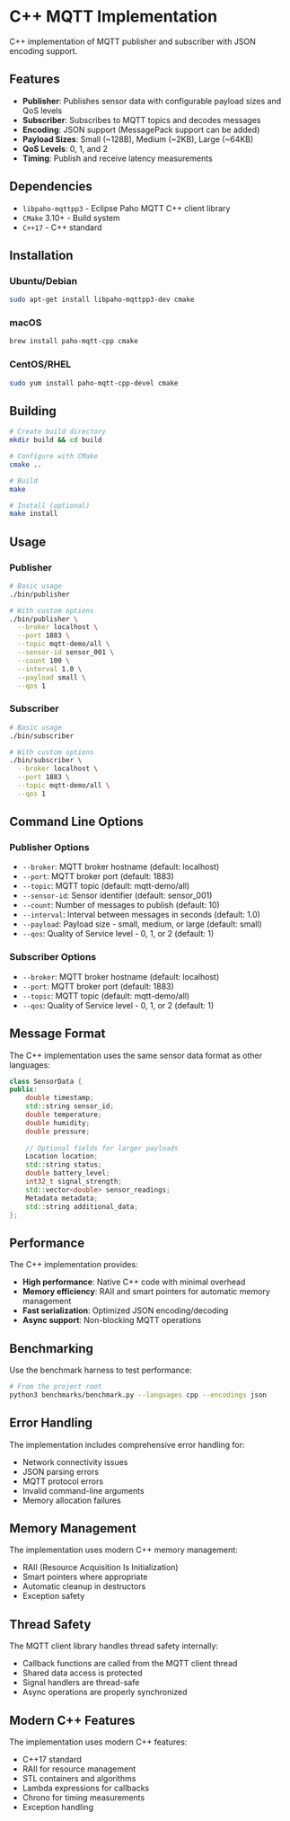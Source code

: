 # C++ MQTT Implementation

C++ implementation of MQTT publisher and subscriber with JSON encoding support.

## Features

- **Publisher**: Publishes sensor data with configurable payload sizes and QoS levels
- **Subscriber**: Subscribes to MQTT topics and decodes messages
- **Encoding**: JSON support (MessagePack support can be added)
- **Payload Sizes**: Small (~128B), Medium (~2KB), Large (~64KB)
- **QoS Levels**: 0, 1, and 2
- **Timing**: Publish and receive latency measurements

## Dependencies

- `libpaho-mqttpp3` - Eclipse Paho MQTT C++ client library
- `CMake` 3.10+ - Build system
- `C++17` - C++ standard

## Installation

### Ubuntu/Debian
```bash
sudo apt-get install libpaho-mqttpp3-dev cmake
```

### macOS
```bash
brew install paho-mqtt-cpp cmake
```

### CentOS/RHEL
```bash
sudo yum install paho-mqtt-cpp-devel cmake
```

## Building

```bash
# Create build directory
mkdir build && cd build

# Configure with CMake
cmake ..

# Build
make

# Install (optional)
make install
```

## Usage

### Publisher

```bash
# Basic usage
./bin/publisher

# With custom options
./bin/publisher \
  --broker localhost \
  --port 1883 \
  --topic mqtt-demo/all \
  --sensor-id sensor_001 \
  --count 100 \
  --interval 1.0 \
  --payload small \
  --qos 1
```

### Subscriber

```bash
# Basic usage
./bin/subscriber

# With custom options
./bin/subscriber \
  --broker localhost \
  --port 1883 \
  --topic mqtt-demo/all \
  --qos 1
```

## Command Line Options

### Publisher Options

- `--broker`: MQTT broker hostname (default: localhost)
- `--port`: MQTT broker port (default: 1883)
- `--topic`: MQTT topic (default: mqtt-demo/all)
- `--sensor-id`: Sensor identifier (default: sensor_001)
- `--count`: Number of messages to publish (default: 10)
- `--interval`: Interval between messages in seconds (default: 1.0)
- `--payload`: Payload size - small, medium, or large (default: small)
- `--qos`: Quality of Service level - 0, 1, or 2 (default: 1)

### Subscriber Options

- `--broker`: MQTT broker hostname (default: localhost)
- `--port`: MQTT broker port (default: 1883)
- `--topic`: MQTT topic (default: mqtt-demo/all)
- `--qos`: Quality of Service level - 0, 1, or 2 (default: 1)

## Message Format

The C++ implementation uses the same sensor data format as other languages:

```cpp
class SensorData {
public:
    double timestamp;
    std::string sensor_id;
    double temperature;
    double humidity;
    double pressure;
    
    // Optional fields for larger payloads
    Location location;
    std::string status;
    double battery_level;
    int32_t signal_strength;
    std::vector<double> sensor_readings;
    Metadata metadata;
    std::string additional_data;
};
```

## Performance

The C++ implementation provides:

- **High performance**: Native C++ code with minimal overhead
- **Memory efficiency**: RAII and smart pointers for automatic memory management
- **Fast serialization**: Optimized JSON encoding/decoding
- **Async support**: Non-blocking MQTT operations

## Benchmarking

Use the benchmark harness to test performance:

```bash
# From the project root
python3 benchmarks/benchmark.py --languages cpp --encodings json
```

## Error Handling

The implementation includes comprehensive error handling for:

- Network connectivity issues
- JSON parsing errors
- MQTT protocol errors
- Invalid command-line arguments
- Memory allocation failures

## Memory Management

The implementation uses modern C++ memory management:

- RAII (Resource Acquisition Is Initialization)
- Smart pointers where appropriate
- Automatic cleanup in destructors
- Exception safety

## Thread Safety

The MQTT client library handles thread safety internally:

- Callback functions are called from the MQTT client thread
- Shared data access is protected
- Signal handlers are thread-safe
- Async operations are properly synchronized

## Modern C++ Features

The implementation uses modern C++ features:

- C++17 standard
- RAII for resource management
- STL containers and algorithms
- Lambda expressions for callbacks
- Chrono for timing measurements
- Exception handling